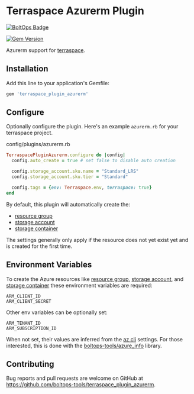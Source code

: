 # Terraspace Azurerm Plugin

[![BoltOps Badge](https://img.boltops.com/boltops/badges/boltops-badge.png)](https://www.boltops.com)

[![Gem Version](https://badge.fury.io/rb/terraspace_plugin_azurerm.svg)](https://badge.fury.io/rb/terraspace_plugin_azurerm)

Azurerm support for [terraspace](https://terraspace.cloud/).

## Installation

Add this line to your application's Gemfile:

```ruby
gem 'terraspace_plugin_azurerm'
```

## Configure

Optionally configure the plugin. Here's an example `azurerm.rb` for your terraspace project.

config/plugins/azurerm.rb

```ruby
TerraspacePluginAzurerm.configure do |config|
  config.auto_create = true # set false to disable auto creation

  config.storage_account.sku.name = "Standard_LRS"
  config.storage_account.sku.tier = "Standard"

  config.tags = {env: Terraspace.env, terraspace: true}
end
```

By default, this plugin will automatically create the:

* [resource group](https://docs.microsoft.com/en-us/azure/azure-resource-manager/management/manage-resource-groups-portal)
* [storage account](https://docs.microsoft.com/en-us/azure/storage/common/storage-account-create?tabs=azure-portal)
* [storage container](https://docs.microsoft.com/en-us/cli/azure/storage/container?view=azure-cli-latest#az-storage-container-create)

The settings generally only apply if the resource does not yet exist yet and is created for the first time.

## Environment Variables

To create the Azure resources like [resource group](https://docs.microsoft.com/en-us/azure/azure-resource-manager/management/manage-resource-groups-portal), [storage account](https://docs.microsoft.com/en-us/azure/storage/common/storage-account-create?tabs=azure-portal), and [storage container](https://docs.microsoft.com/en-us/cli/azure/storage/container?view=azure-cli-latest#az-storage-container-create) these environment variables are required:

    ARM_CLIENT_ID
    ARM_CLIENT_SECRET

Other env variables can be optionally set:

    ARM_TENANT_ID
    ARM_SUBSCRIPTION_ID

When not set, their values are inferred from the [az cli](https://docs.microsoft.com/en-us/cli/azure/) settings. For those interested, this is done with the [boltops-tools/azure_info](https://github.com/boltops-tools/azure_info) library.

## Contributing

Bug reports and pull requests are welcome on GitHub at https://github.com/boltops-tools/terraspace_plugin_azurerm.
